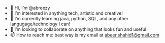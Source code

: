 - 👋 Hi, I’m @abreezy
- 👀 I’m interested in anything tech, artistic and creative!
- 🌱 I’m currently learning java, python, SQL, and any other langugage/technology I can!
- 💞️ I’m looking to collaborate on anything that looks fun and useful 
- 📫 How to reach me: best way is my email at abeer.shahid1@gmail.com
